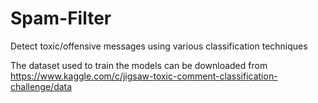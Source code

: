 # Spam-Filter
Detect toxic/offensive messages using various classification techniques

The dataset used to train the models can be downloaded from https://www.kaggle.com/c/jigsaw-toxic-comment-classification-challenge/data
